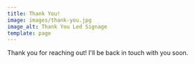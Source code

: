 ```yaml
---
title: Thank You!
image: images/thank-you.jpg
image_alt: Thank You Led Signage
template: page
---
```

Thank you for reaching out! I'll be back in touch with you soon.
